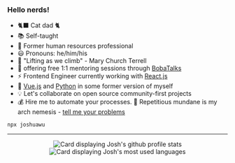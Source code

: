 <link rel="preload" as="image" href="https://github-readme-stats-jwu910.vercel.app/api?username=jwu910&show_icons=true&hide=issues&theme=onedark&line_height=24&border_radius=5#gh-dark-mode-only") />
<link rel="preload" as="image" href="https://github-readme-stats-jwu910.vercel.app/api/top-langs/?username=jwu910&layout=compact&theme=onedark&langs_count=6&custom_title=Top%20Languages&card_width=265&hide=java#gh-dark-mode-only" />


### Hello nerds! 

- :black_cat: Cat dad :cat2:
- :books: Self-taught
- :scroll: Former human resources professional
- :smiley: Pronouns: he/him/his
- :climbing: "Lifting as we climb" - Mary Church Terrell
- :bubble_tea: offering free 1:1 mentoring sessions through [BobaTalks](https://bobatalks.com/software-engineers)
- :zap: Frontend Engineer currently working with [React.js](http://reactjs.org/)
- :leafy_green: [Vue.js](https://vuejs.org/) and [Python](https://python.org) in some former version of myself
- :bulb: Let's collaborate on open source community-first projects
- :moneybag: Hire me to automate your processes. :supervillain: Repetitious mundane is my arch nemesis - [tell me your problems](mailto:hello@joshuawu.me)


```
npx joshuawu
```
<hr />
<div dir="auto" align="center">
    <picture>
      <source
        preload
        srcset="https://github-readme-stats-jwu910.vercel.app/api?username=jwu910&show_icons=true&hide=issues&theme=transparent&line_height=24&border_radius=5#gh-dark-mode-only"
        media="(prefers-color-scheme: dark)"
      />
      <img
        alt="Card displaying Josh's github profile stats"
        src="https://github-readme-stats-jwu910.vercel.app/api?username=jwu910&show_icons=true&hide=issues&theme=transparent&line_height=24&border_radius=5#gh-dark-mode-only"
      />
    </picture>
    <picture>
      <source
        srcset="https://github-readme-stats-jwu910.vercel.app/api/top-langs/?username=jwu910&layout=compact&theme=transparent&langs_count=6&custom_title=Top%20Languages&card_width=265&hide=java#gh-dark-mode-only"
        media="(prefers-color-scheme: dark)"
      />
      <img
        alt="Card displaying Josh's most used languages"
        src="https://github-readme-stats-jwu910.vercel.app/api/top-langs/?username=jwu910&layout=compact&theme=transparent&langs_count=6&custom_title=Top%20Languages&card_width=265&hide=java#gh-dark-mode-only"
      />
    </picture>
</div>

<!--
**jwu910/jwu910** is a ✨ _special_ ✨ repository because its `README.md` (this file) appears on your GitHub profile.

Here are some ideas to get you started:

- 🔭 I’m currently working on ...
- 🌱 I’m currently learning ...
- 👯 I’m looking to collaborate on ...
- 🤔 I’m looking for help with ...
- 💬 Ask me about ...
- 📫 How to reach me: ...
- 😄 Pronouns: ...
- ⚡ Fun fact: ...
-->
